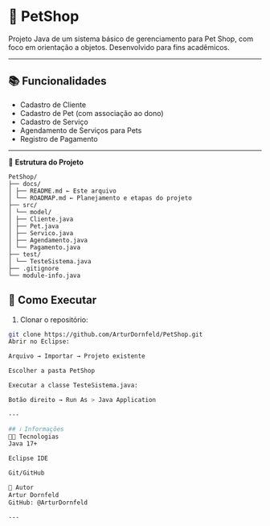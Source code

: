 # 🐾 PetShop

Projeto Java de um sistema básico de gerenciamento para Pet Shop, com foco em orientação a objetos. Desenvolvido para fins acadêmicos.

---

## 📚 Funcionalidades

- Cadastro de Cliente
- Cadastro de Pet (com associação ao dono)
- Cadastro de Serviço
- Agendamento de Serviços para Pets
- Registro de Pagamento

---

📁 **Estrutura do Projeto**


``` 
PetShop/
├── docs/
│ ├── README.md ← Este arquivo
│ └── ROADMAP.md ← Planejamento e etapas do projeto
├── src/
│ └── model/
│ ├── Cliente.java
│ ├── Pet.java
│ ├── Servico.java
│ ├── Agendamento.java
│ └── Pagamento.java
├── test/
│ └── TesteSistema.java
├── .gitignore
└── module-info.java
``` 
## 🚀 Como Executar

1. Clonar o repositório:

```bash
git clone https://github.com/ArturDornfeld/PetShop.git
Abrir no Eclipse:

Arquivo → Importar → Projeto existente

Escolher a pasta PetShop

Executar a classe TesteSistema.java:

Botão direito → Run As > Java Application

---

## ℹ️ Informações
👨‍💻 Tecnologias
Java 17+

Eclipse IDE

Git/GitHub

👤 Autor
Artur Dornfeld
GitHub: @ArturDornfeld

---
